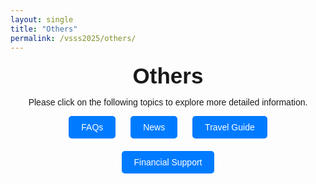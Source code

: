 ```yaml
---
layout: single
title: "Others"
permalink: /vsss2025/others/
---
```


<style>
  .home-container {
    text-align: center;
    font-family: sans-serif;
  }
  .main-heading {
    font-size: 2.5em;
    text-align: center;
    margin-top: 0.5em;
    margin-bottom: 0.2em;
  }
  .sub-heading {
    font-size: 1.2em;
    margin-bottom: 0.5em;
  }
  .date-location {
    margin-bottom: 1.5em;
  }
  .nav-button {
    display: inline-block;
    padding: 10px 20px;
    margin: 0 10px 20px 10px;
    background-color: #007bff;
    color: white;
    text-decoration: none;
    border-radius: 5px;
    border: none;
    cursor: pointer;
    font-size: 1em;
  }
  .nav-button:hover {
    background-color: #0056b3;
  }
  .home-image {
    max-width: 100%;
    height: auto;
    border-radius: 8px;
    margin-bottom: 2em;
  }
  .section {
    margin: 2em 0;
    text-align: justify;
  }
  .section img {
     max-width: 100%;
     height: auto;
     border-radius: 8px;
  }
  .section-button {
     margin-top: 1em;
  }
  .section ul {
     list-style-position: inside;
     text-align: justify;
     margin-bottom: 1.5em;
  }
  .section li {
     margin-bottom: 0.75em;
  }
  .numbered-list {
     list-style: none;          /* Remove default numbering */
     counter-reset: my-counter; /* Initialize a counter */
}
.numbered-list li::before {
     counter-increment: my-counter; /* Increment the counter for each list item */
     content: "(" counter(my-counter) ") "; /* Display the counter with parentheses */
     margin-right: 5px;      /* Add some space after the number */
     margin-bottom: 1.5em
}
.faq-container {
  max-width: 800px;
  margin: 20px auto;
  border: 1px solid #eee;
  padding: 20px;
  box-shadow: 0 2px 5px rgba(0,0,0,0.1);
}
.faq-item {
  margin-bottom: 15px;
  border-bottom: 1px solid #534c4cff;
  padding-bottom: 15px;
}
.faq-item:last-child {
  border-bottom: none; /* No border for the last item */
  margin-bottom: 0;
  padding-bottom: 0;
}
.faq-question {
  font-weight: bold;
  cursor: pointer;
  padding: 10px 0;
  justify-content: space-between; 
  align-items: center;
}
</style>


<div class="home-container">
    <h1 class = "main-heading" >
        Others
    </h1>
    <p>
        Please click on the following topics to explore more detailed information.
    </p>
    <div>
        <a href="/others/faqs/" class="nav-button">
            FAQs
        </a>
        <a href="/others/news/" class="nav-button">
            News
        </a>
        <a href="/others/travel-guide/" class="nav-button">
            Travel Guide
        </a>
        <a href="/others/financial-support/" class="nav-button">
            Financial Support
        </a>
    </div>
</div>
